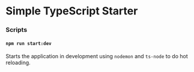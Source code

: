 
# Simple TypeScript Starter 


### Scripts

#### `npm run start:dev`

Starts the application in development using `nodemon` and `ts-node` to do hot reloading.